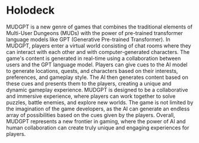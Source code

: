 # Holodeck

MUDGPT is a new genre of games that combines the traditional elements of Multi-User Dungeons (MUDs) with the power of pre-trained transformer language models like GPT (Generative Pre-trained Transformer). In MUDGPT, players enter a virtual world consisting of chat rooms where they can interact with each other and with computer-generated characters.
The game's content is generated in real-time using a collaboration between users and the GPT language model. Players can give cues to the AI model to generate locations, quests, and characters based on their interests, preferences, and gameplay style. The AI then generates content based on these cues and presents them to the players, creating a unique and dynamic gameplay experience.
MUDGPT is designed to be a collaborative and immersive experience, where players can work together to solve puzzles, battle enemies, and explore new worlds. The game is not limited by the imagination of the game developers, as the AI can generate an endless array of possibilities based on the cues given by the players.
Overall, MUDGPT represents a new frontier in gaming, where the power of AI and human collaboration can create truly unique and engaging experiences for players.

